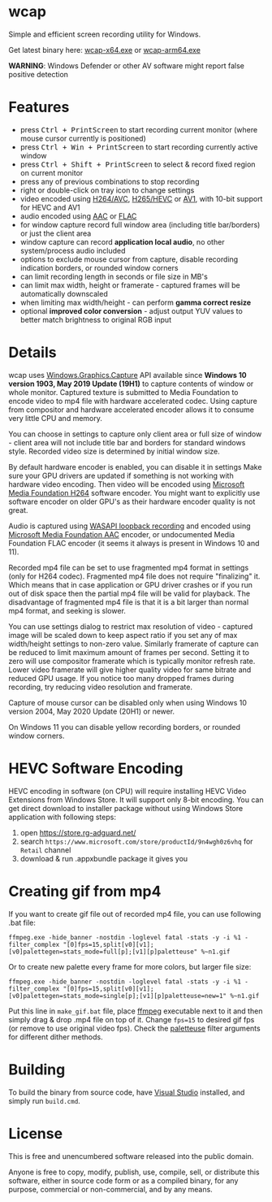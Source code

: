 wcap
====

Simple and efficient screen recording utility for Windows.

Get latest binary here: [wcap-x64.exe][] or [wcap-arm64.exe][]

**WARNING**: Windows Defender or other AV software might report false positive detection

Features
========

 * press <kbd>Ctrl + PrintScreen</kbd> to start recording current monitor (where mouse cursor currently is positioned)
 * press <kbd>Ctrl + Win + PrintScreen</kbd> to start recording currently active window
 * press <kbd>Ctrl + Shift + PrintScreen</kbd> to select & record fixed region on current monitor
 * press any of previous combinations to stop recording
 * right or double-click on tray icon to change settings
 * video encoded using [H264/AVC][], [H265/HEVC][] or [AV1][], with 10-bit support for HEVC and AV1
 * audio encoded using [AAC][] or [FLAC][]
 * for window capture record full window area (including title bar/borders) or just the client area
 * window capture can record **application local audio**, no other system/process audio included
 * options to exclude mouse cursor from capture, disable recording indication borders, or rounded window corners
 * can limit recording length in seconds or file size in MB's
 * can limit max width, height or framerate - captured frames will be automatically downscaled
 * when limiting max width/height - can perform **gamma correct resize**
 * optional **improved color conversion** - adjust output YUV values to better match brightness to original RGB input

Details
=======

wcap uses [Windows.Graphics.Capture][wgc] API available since **Windows 10 version 1903, May 2019 Update (19H1)** to capture
contents of window or whole monitor. Captured texture is submitted to Media Foundation to encode video to mp4 file with
hardware accelerated codec. Using capture from compositor and hardware accelerated encoder allows it to consume very
little CPU and memory.

You can choose in settings to capture only client area or full size of window - client area will not include title bar and
borders for standard windows style. Recorded video size is determined by initial window size.

By default hardware encoder is enabled, you can disable it in settings Make sure your GPU drivers are updated if something is
not working with hardware video encoding. Then video will be encoded using [Microsoft Media Foundation H264][MSMFH264]
software encoder. You might want to explicitly use software encoder on older GPU's as their hardware encoder quality is not great.

Audio is captured using [WASAPI loopback recording][] and encoded using [Microsoft Media Foundation AAC][MSMFAAC] encoder, or
undocumented Media Foundation FLAC encoder (it seems it always is present in Windows 10 and 11).

Recorded mp4 file can be set to use fragmented mp4 format in settings (only for H264 codec). Fragmented mp4 file does not
require "finalizing" it. Which means that in case application or GPU driver crashes or if you run out of disk space then
the partial mp4 file will be valid for playback. The disadvantage of fragmented mp4 file is that it is a bit larger than
normal mp4 format, and seeking is slower.

You can use settings dialog to restrict max resolution of video - captured image will be scaled down to keep aspect ratio
if you set any of max width/height settings to non-zero value. Similarly framerate of capture can be reduced to limit
maximum amount of frames per second. Setting it to zero will use compositor framerate which is typically monitor refresh
rate. Lower video framerate will give higher quality video for same bitrate and reduced GPU usage. If you notice too many
dropped frames during recording, try reducing video resolution and framerate.

Capture of mouse cursor can be disabled only when using Windows 10 version 2004, May 2020 Update (20H1) or newer.

On Windows 11 you can disable yellow recording borders, or rounded window corners.

HEVC Software Encoding
======================

HEVC encoding in software (on CPU) will require installing HEVC Video Extensions from Windows Store. It will support only
8-bit encoding. You can get direct download to installer package without using Windows Store application with following steps:

1) open https://store.rg-adguard.net/
2) search `https://www.microsoft.com/store/productId/9n4wgh0z6vhq` for `Retail` channel
3) download & run .appxbundle package it gives you

Creating gif from mp4
=====================

If you want to create gif file out of recorded mp4 file, you can use following .bat file:

    ffmpeg.exe -hide_banner -nostdin -loglevel fatal -stats -y -i %1 -filter_complex "[0]fps=15,split[v0][v1];[v0]palettegen=stats_mode=full[p];[v1][p]paletteuse" %~n1.gif

Or to create new palette every frame for more colors, but larger file size:

    ffmpeg.exe -hide_banner -nostdin -loglevel fatal -stats -y -i %1 -filter_complex "[0]fps=15,split[v0][v1];[v0]palettegen=stats_mode=single[p];[v1][p]paletteuse=new=1" %~n1.gif

Put this line in `make_gif.bat` file, place [ffmpeg][] executable next to it and then simply drag & drop .mp4 file on top of it.
Change `fps=15` to desired gif fps (or remove to use original video fps). Check the [paletteuse][] filter arguments for
different dither methods.

Building
========

To build the binary from source code, have [Visual Studio][VS] installed, and simply run `build.cmd`.

License
=======

This is free and unencumbered software released into the public domain.

Anyone is free to copy, modify, publish, use, compile, sell, or distribute this software, either in source code form or as
a compiled binary, for any purpose, commercial or non-commercial, and by any means.

[wcap-x64.exe]: https://raw.githubusercontent.com/wiki/mmozeiko/wcap/wcap-x64.exe
[wcap-arm64.exe]: https://raw.githubusercontent.com/wiki/mmozeiko/wcap/wcap-arm64.exe
[wgc]: https://blogs.windows.com/windowsdeveloper/2019/09/16/new-ways-to-do-screen-capture/
[MSMFH264]: https://docs.microsoft.com/en-us/windows/win32/medfound/h-264-video-encoder
[VS]: https://visualstudio.microsoft.com/vs/
[WASAPI loopback recording]: https://docs.microsoft.com/en-us/windows/win32/coreaudio/loopback-recording
[MSMFAAC]: https://docs.microsoft.com/en-us/windows/win32/medfound/aac-encoder
[ffmpeg]: https://ffmpeg.org/
[paletteuse]: https://ffmpeg.org/ffmpeg-filters.html#paletteuse
[H264/AVC]: https://en.wikipedia.org/wiki/Advanced_Video_Coding
[H265/HEVC]: https://en.wikipedia.org/wiki/High_Efficiency_Video_Coding
[AV1]: https://en.wikipedia.org/wiki/AV1
[AAC]: https://en.wikipedia.org/wiki/Advanced_Audio_Coding
[FLAC]: https://en.wikipedia.org/wiki/FLAC

